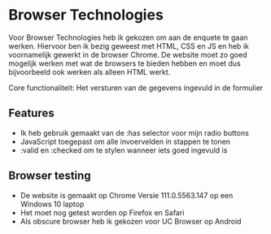 # Browser Technologies
Voor Browser Technologies heb ik gekozen om aan de enquete te gaan werken. Hiervoor ben ik bezig geweest met HTML, CSS en JS en heb ik voornamelijk gewerkt in de browser Chrome. De website moet zo goed mogelijk werken met wat de browsers te bieden hebben en moet dus bijvoorbeeld ook werken als alleen HTML werkt.

Core functionaliteit: Het versturen van de gegevens ingevuld in de formulier

## Features
- Ik heb gebruik gemaakt van de :has selector voor mijn radio buttons
- JavaScript toegepast om alle invoervelden in stappen te tonen
- :valid en :checked om te stylen wanneer iets goed ingevuld is

## Browser testing
- De website is gemaakt op Chrome Versie 111.0.5563.147 op een Windows 10 laptop
- Het moet nog getest worden op Firefox en Safari
- Als obscure browser heb ik gekozen voor UC Browser op Android
